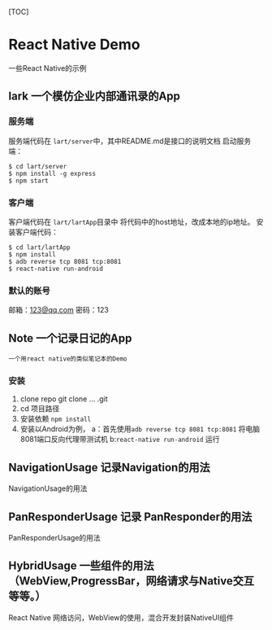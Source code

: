 [TOC]

# React Native Demo
一些React Native的示例

## lark 一个模仿企业内部通讯录的App

### 服务端
服务端代码在 `lart/server`中，其中README.md是接口的说明文档
启动服务端：
```
$ cd lart/server
$ npm install -g express
$ npm start
```
### 客户端
客户端代码在 `lart/lartApp`目录中
将代码中的host地址，改成本地的ip地址。
安装客户端代码：
```
$ cd lart/lartApp
$ npm install 
$ adb reverse tcp 8081 tcp:8081
$ react-native run-android
```

### 默认的账号
邮箱：123@qq.com
密码：123


## Note 一个记录日记的App
    一个用react native的类似笔记本的Demo

### 安装
1. clone repo
    git clone ... .git
2. cd 项目路径
3. 安装依赖  `npm install `
4. 安装以Android为例，
    a：首先使用`adb reverse tcp 8081 tcp:8081` 将电脑8081端口反向代理带测试机
    b:`react-native run-android`  运行


## NavigationUsage 记录Navigation的用法

NavigationUsage的用法

## PanResponderUsage 记录 PanResponder的用法

PanResponderUsage的用法

## HybridUsage 一些组件的用法（WebView,ProgressBar，网络请求与Native交互等等。）

React Native 网络访问，WebView的使用，混合开发封装NativeUI组件

